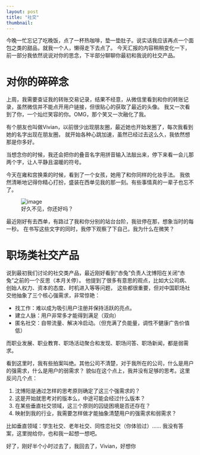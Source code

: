 ```yaml
---
layout: post
title: "社交"
thumbnail: 
---
```


今晚一忙忘记了吃晚饭，点了一杯热咖啡，垫一垫肚子。说实话我应该再点一个面包之类的甜品，就我一个人，懒得走下去点了。
今天汇报的内容稍稍变化一下，前一部分我依然说说对你的思念，下半部分聊聊你最初和我说的社交产品。

# 对你的碎碎念

上周，我需要查证我的转账交易记录，结果不经意，从微信里看到和你的转账记录，虽然微信并不能点开用户链接，但很贴心的获取了最近的头像。
我又一次看到了你，一个灿烂笑容的你。OMG，那个笑又一次融化了我。

有个朋友也叫做Vivian，以前很少出现朋友圈，最近她也开始发圈了，每次我看到她的名字出现在朋友圈，
就开始各种心跳加速，虽然已经过去这么久，我依然想那是你多好。

当想念你的时候，我还会把你的叠音名字用拼音输入法敲出来，停下来看一会儿那两个字，让人平静且温暖的符号。

今天在雍和宫换乘的时候，看到了一个女孩，她用了和你同样的化妆手法。
我依然清晰地记得你精心打扮，盛装在西单见我的那一刻。有些事情真的一辈子也忘不了。

<figure>
	<img src="{{ site.baseurl }}/upload/nosee.jpeg" alt="image">
	<figcaption>
		好久不见，你还好吗？
	</figcaption>
</figure>

最近刚好有去西单，有路过了我和你分别的站台台阶，我驻停在那，想象当时的每一秒。
在书写这些文字的同时，我停下观察了下自己，我为什么在微笑？

# 职场类社交产品

说到最初我们讨论的社交类产品，最近刚好看到“赤兔”负责人沈博阳在关闭“赤兔”之前的一个反思（本月关停）。
他提到了很多有意思的观点，比如大公司病、创始人权力、资本的态度、时机进入等等问题，
这些都很重要，但对中国职场社交他抽象了三个核心强需求，非常惊艳：

- 找工作：难以成为吸引用户注册并保持活跃的亮点。
- 建立人脉：用户非常多才能得到满足（双向）
- 匿名社交：自带流量、解决冷启动。（但充满了负能量，调性不健康广告价值低）

而职业发展、职业教育、职场活动聚合和发现、职场问答、职场新闻，都是弱需求。

看到这里时，我有些拍案叫绝。其他公司不清楚，对于我所在的公司，什么是用户的强需求，什么是用户的弱需求？
貌似在这个点上，我并没有足够的思考。这里反问几个点：

1. 沈博阳是通过怎样的思考原则确定了这三个强需求的？
2. 这是开始就思考对的版本么，中途可能会经过什么版本？
2. 在某些垂直社交领域，这三个原则的囚徒困境是否还存在？
3. 映射到我的行业，我需要怎样做才能抽象清楚用户的强需求和弱需求？

比如垂直领域：学生社交、老年社交、同性恋社交（你体验过）……
我没有答案，这里抛给你，也和我一起想一想吧。

好了，刚好半个小时过去了，我回去了，Vivian，好想你





